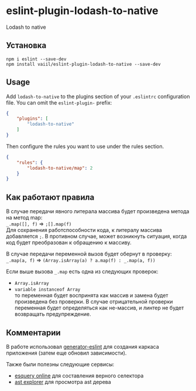 # eslint-plugin-lodash-to-native

Lodash to native

## Установка

```shell script
npm i eslint --save-dev
npm install vaiil/eslint-plugin-lodash-to-native --save-dev
```

## Usage

Add `lodash-to-native` to the plugins section of your `.eslintrc` configuration file. You can omit the `eslint-plugin-` prefix:

```json
{
    "plugins": [
        "lodash-to-native"
    ]
}
```


Then configure the rules you want to use under the rules section.

```json
{
    "rules": {
        "lodash-to-native/map": 2
    }
}
```

## Как работают правила
В случае передачи явного литерала массива будет произведена метода на метод map: \
`_.map([], f)` => `;[].map(f)`  
Для сохранения работспособности кода, к литералу массива добавляется `;`. 
В противном случае, может возникнуть ситуация, когда код будет преобразован к обращению к массиву. 


В случае передачи переменной вызов будет обернут в проверку:
`_.map(a, f)` => `(Array.isArray(a) ? a.map(f) : _.map(a, f))`

Если выше вызова `_.map` есть одна из следующих проверок: 
* `Array.isArray`
* `variable instanceof Array`  
то переменная будет воспринята как массив и замена будет произведена без проверки.
В случае отрицательной проверки переменная будет определяться как не-массив, 
и линтер не будет возвращать предупреждение.  




## Комментарии 

 В работе использовал [generator-eslint](https://github.com/eslint/generator-eslint) для создания каркаса приложения 
 (затем еще обновил зависимости).
 
 Также были полезны следующие сервисы:
 * [esquery online](https://estools.github.io/esquery/) для составления верного селектора
 * [ast explorer](https://astexplorer.net/) для просмотра ast дерева
 
 
